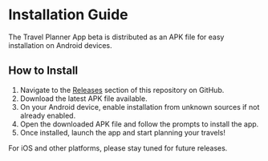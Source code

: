 # Installation Guide

The Travel Planner App beta is distributed as an APK file for easy installation on Android devices.

## How to Install

1. Navigate to the [Releases](../release) section of this repository on GitHub.
2. Download the latest APK file available.
3. On your Android device, enable installation from unknown sources if not already enabled.
4. Open the downloaded APK file and follow the prompts to install the app.
5. Once installed, launch the app and start planning your travels!

For iOS and other platforms, please stay tuned for future releases.
